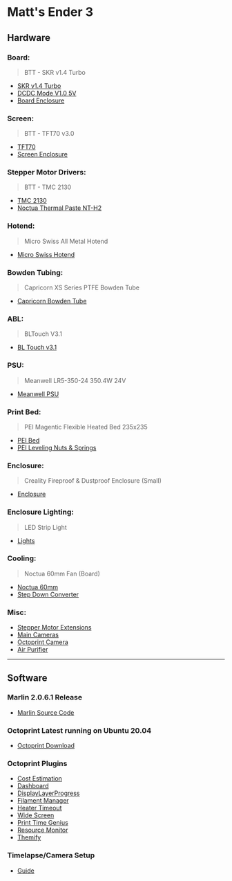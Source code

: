 Matt's Ender 3 
=============

Hardware
-------------

### Board:
> BTT - SKR v1.4 Turbo
- [SKR v1.4 Turbo](https://www.amazon.ca/BIGTREETECH-Controller-Printer-Compatible-With12864LCD/dp/B082PS64QW/ref=sxts_sxwds-bia-wc-p13n1_0?cv_ct_cx=skr+v1.4+turbo&dchild=1&keywords=skr+v1.4+turbo&pd_rd_i=B082PS64QW&pd_rd_r=7817a07a-404a-409a-9100-978d270494b6&pd_rd_w=80GTn&pd_rd_wg=2ct9w&pf_rd_p=74e5202e-a4d1-47b7-b01d-48d1d6f1f6c4&pf_rd_r=6DQTNP2Q69P45XWSVQND&psc=1&qid=1601912476&sr=1-1-a14f3e51-9e3d-4cb5-bc68-d89d95c82244)
- [DCDC Mode V1.0 5V](https://www.amazon.ca/BIGTREETECH-Module-Expansion-Controller-Printer/dp/B087X1DQ6T/ref=sxts_sxwds-bia-wc-p13n2_0?cv_ct_cx=skr+v1.4+turbo&dchild=1&keywords=skr+v1.4+turbo&pd_rd_i=B087X1DQ6T&pd_rd_r=7817a07a-404a-409a-9100-978d270494b6&pd_rd_w=80GTn&pd_rd_wg=2ct9w&pf_rd_p=74e5202e-a4d1-47b7-b01d-48d1d6f1f6c4&pf_rd_r=6DQTNP2Q69P45XWSVQND&psc=1&qid=1601912476&sr=1-2-a14f3e51-9e3d-4cb5-bc68-d89d95c82244)
- [Board Enclosure](https://www.thingiverse.com/thing:4099687)

### Screen:
> BTT - TFT70 v3.0
- [TFT70](https://www.biqu.equipment/products/btt-tft43-v3-0-tft50-v3-0-tft70-v3-0-display-touch-screen-two-working-modes)
- [Screen Enclosure](https://www.thingiverse.com/thing:4457954)

### Stepper Motor Drivers:  
> BTT - TMC 2130
- [TMC 2130](https://www.amazon.ca/BIQU-Printer-Stepstick-TMC2130-Stepper/dp/B07RSX2W3V/ref=sr_1_7?dchild=1&keywords=tmc2130&qid=1601912675&sr=8-7)
- [Noctua Thermal Paste NT-H2](https://www.amazon.ca/NT-H2-10g-Pro-Grade-Compound-Cleaning/dp/B07MZ5GQBM/ref=sr_1_7?dchild=1&keywords=noctua+thermal+paste&qid=1601912949&sr=8-7)

### Hotend:
> Micro Swiss All Metal Hotend
- [Micro Swiss Hotend](https://store.micro-swiss.com/products/all-metal-hotend-kit-for-cr-10)

### Bowden Tubing:
> Capricorn XS Series PTFE Bowden Tube
- [Capricorn Bowden Tube](https://www.amazon.ca/gp/product/B07VG8M4NP/ref=ppx_yo_dt_b_asin_title_o09_s00?ie=UTF8&psc=1)

### ABL:
> BLTouch V3.1
- [BL Touch v3.1](https://www.amazon.ca/gp/product/B07WK3T7S7/ref=ppx_yo_dt_b_asin_title_o09_s00?ie=UTF8&psc=1)

### PSU:
> Meanwell LR5-350-24 350.4W 24V
- [Meanwell PSU](https://www.amazon.ca/gp/product/B013ETVO12/ref=ppx_yo_dt_b_asin_title_o08_s00?ie=UTF8&psc=1)

### Print Bed:
> PEI Magentic Flexible Heated Bed 235x235
- [PEI Bed](https://www.amazon.ca/gp/product/B07XBM24HN/ref=ppx_yo_dt_b_asin_title_o05_s00?ie=UTF8&psc=1)
- [PEI Leveling Nuts & Springs](https://www.amazon.ca/gp/product/B082PC59BP/ref=ppx_yo_dt_b_asin_title_o01_s00?ie=UTF8&psc=1)


### Enclosure:
> Creality Fireproof & Dustproof Enclosure (Small)
- [Enclosure](https://www.amazon.ca/gp/product/B0827Y9YTH/ref=ppx_yo_dt_b_asin_title_o00_s00?ie=UTF8&psc=1)

### Enclosure Lighting:
> LED Strip Light
- [Lights](https://www.amazon.ca/Changing-Lighting-Kitchen-Flexible-Decoration/dp/B07JP5375R/ref=sr_1_6?dchild=1&keywords=led+light+strip&qid=1601913208&sr=8-6)

### Cooling:
> Noctua 60mm Fan (Board)
- [Noctua 60mm](https://www.amazon.ca/60x25mm-Bearing-Premium-Cooling-NF-A6x25/dp/B009NQMESS/ref=sr_1_4?dchild=1&keywords=noctua+60mm&qid=1601912877&sr=8-4)
- [Step Down Converter](https://www.amazon.ca/gp/product/B00JUFJ1GA/ref=ppx_yo_dt_b_asin_title_o06_s00?ie=UTF8&psc=1)

### Misc:
- [Stepper Motor Extensions](https://www.amazon.ca/gp/product/B07D6K916D/ref=ppx_yo_dt_b_asin_title_o01_s00?ie=UTF8&psc=1)
- [Main Cameras](https://www.amazon.ca/gp/product/B076H3SRXG/ref=ppx_yo_dt_b_asin_title_o03_s00?ie=UTF8&psc=1)
- [Octoprint Camera](https://www.amazon.ca/Creative-Labs-73VF070000000-CREATIVE-CANCELLING/dp/B009FWTRJ4)
- [Air Purifier](https://www.amazon.ca/gp/product/B07F14WFM7/ref=ppx_yo_dt_b_asin_title_o04_s00?ie=UTF8&psc=1)

--------------------------

Software
-----------
### Marlin 2.0.6.1 Release
- [Marlin Source Code](https://github.com/hellothisisMatt/Ender-3/tree/main/Marlin-2.0.6.1)

### Octoprint Latest running on Ubuntu 20.04
- [Octoprint Download](https://octoprint.org/download/)

### Octoprint Plugins
- [Cost Estimation](https://plugins.octoprint.org/plugins/costestimation/)
- [Dashboard](https://plugins.octoprint.org/plugins/dashboard/)
- [DisplayLayerProgress](https://plugins.octoprint.org/plugins/DisplayLayerProgress/)
- [Filament Manager](https://plugins.octoprint.org/plugins/filamentmanager/)
- [Heater Timeout](https://plugins.octoprint.org/plugins/heatertimeout/)
- [Wide Screen](https://plugins.octoprint.org/plugins/widescreen/)
- [Print Time Genius](https://plugins.octoprint.org/plugins/PrintTimeGenius/)
- [Resource Monitor](https://plugins.octoprint.org/plugins/resource_monitor/)
- [Themify](https://plugins.octoprint.org/plugins/themeify/)

### Timelapse/Camera Setup
- [Guide](https://community.octoprint.org/t/setting-up-octoprint-on-a-raspberry-pi-running-raspbian/2337)
